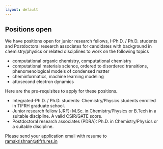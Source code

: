 ```yaml
---
layout: default
---
```


## Positions open 

We have positions open for junior research fellows, I-Ph.D. / Ph.D. students and Postdoctoral research associates for candidates with background in chemistry/physics or related disciplines to work on the following topics

- computational organic chemistry, computational chemistry     
- computational materials science, ordered to disordered transitions, phenomenological models of condensed matter    
- cheminformatics, machine learning modeling
- attosecond electron dynamics  

Here are the pre-requisites to apply for these positions.     

- Integrated-Ph.D. / Ph.D. students: Chemistry/Physics students enrolled in TIFRH graduate school.     
- Junior research fellow (JRF): M.Sc. in Chemistry/Physics or B.Tech in a suitable discipline. A valid CSIR/GATE score.      
- Postdoctoral research associates (PDRA): Ph.D. in Chemistry/Physics or a suitable discipline.         

Please send your application email with resume to [ramakrishnan@tifrh.res.in](ramakrishnan@tifrh.res.in)     





